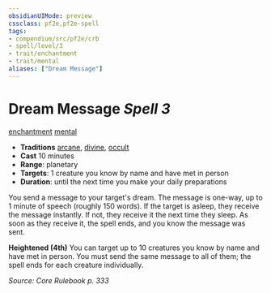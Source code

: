 ```yaml
---
obsidianUIMode: preview
cssclass: pf2e,pf2e-spell
tags:
- compendium/src/pf2e/crb
- spell/level/3
- trait/enchantment
- trait/mental
aliases: ["Dream Message"]
---
```

# Dream Message *Spell 3*   
[enchantment](enchantment.md "Enchantment School Trait")  [mental](mental.md "Mental Effect Trait")  

- **Traditions** [arcane](arcane.md "Arcane Tradition Trait"), [divine](divine.md "Divine Tradition Trait"), [occult](occult.md "Occult Tradition Trait")
- **Cast** 10 minutes 
- **Range**: planetary
- **Targets**: 1 creature you know by name and have met in person
- **Duration**: until the next time you make your daily preparations

You send a message to your target's dream. The message is one-way, up to 1 minute of speech (roughly 150 words). If the target is asleep, they receive the message instantly. If not, they receive it the next time they sleep. As soon as they receive it, the spell ends, and you know the message was sent.

**Heightened (4th)** You can target up to 10 creatures you know by name and have met in person. You must send the same message to all of them; the spell ends for each creature individually.

*Source: Core Rulebook p. 333*